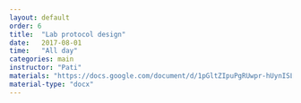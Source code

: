 ```yaml
---
layout: default
order: 6
title:  "Lab protocol design"
date:   2017-08-01
time:   "All day"
categories: main
instructor: "Pati"
materials: "https://docs.google.com/document/d/1pGltZIpuPgRUwpr-hUynISLXanJJY1Y0Ar62QhYRxWw/pub"
material-type: "docx"
---
```


